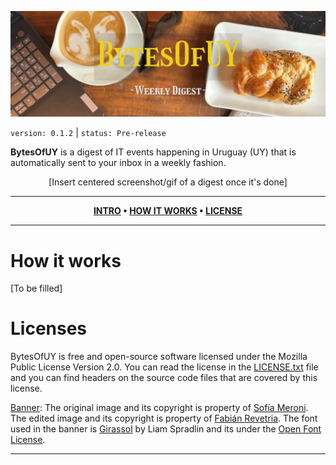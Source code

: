 <div align="center">

![alt text](imgs/banner.png "BytesOfUY banner")

</div>

`version: 0.1.2` | `status: Pre-release`

**BytesOfUY** is a digest of IT events happening in Uruguay (UY) that is automatically sent to your inbox in a weekly fashion.

<div align="center">

[Insert centered screenshot/gif of a digest once it's done]

</div>

---

<div align="center">

**[INTRO](https://github.com/IgVincon/bytes-of-uy#bytesofuy) • 
[HOW IT WORKS](https://github.com/IgVincon/bytes-of-uy#how-it-works) • 
[LICENSE](https://github.com/IgVincon/bytes-of-uy#license)**

</div>

---

# How it works

[To be filled]

# Licenses

BytesOfUY is free and open-source software licensed under the Mozilla Public License Version 2.0. You can read the license in the [LICENSE.txt] file and you can find headers on the source code files that are covered by this license.

[Banner]: The original image and its copyright is property of [Sofía Meroni]. The edited image and its copyright is property of [Fabián Revetria]. The font used in the banner is [Girassol] by Liam Spradlin and its under the [Open Font License].



----
[LICENSE.txt]: https://github.com/IgVincon/bytes-of-uy/blob/main/LICENSE.txt
[Banner]: https://github.com/IgVincon/bytes-of-uy/blob/main/imgs/banner.png
[Sofía Meroni]: https://www.linkedin.com/in/sofiameroni/
[Fabián Revetria]: https://www.linkedin.com/in/fabian-revetria/
[Girassol]: https://fonts.google.com/specimen/Girassol/about?preview.text=BytesOfUY%20%0Aweekly%20digest&preview.text_type=custom&query=gir
[Open Font License]: https://scripts.sil.org/cms/scripts/page.php?site_id=nrsi&id=OFL